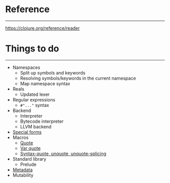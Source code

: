 # Reference
----------------------------------------------------------------------------------------------------

<https://clojure.org/reference/reader>

# Things to do
----------------------------------------------------------------------------------------------------

* Namespaces
    * Split up symbols and keywords
    * Resolving symbols/keywords in the current namespace
    * Map namespace syntax
* Reals
    * Updated lexer
* Regular expressions
    * `#"..."` syntax
* Backend
    * Interpreter
    * Bytecode interpreter
    * LLVM backend
* [Special forms](https://clojure.org/reference/special_forms)
* Macros
    * [Quote](https://clojure.org/reference/reader#_quote)
    * [Var quote](https://clojure.org/guides/weird_characters#_var_quote)
    * [Syntax-quote, unquote, unquote-splicing](https://clojure.org/reference/reader#syntax-quote)
* Standard library
    * Prelude
* [Metadata](https://clojure.org/guides/weird_characters#_and_metadata)
* Mutability
